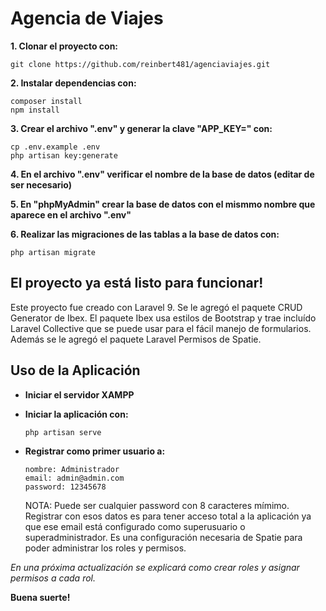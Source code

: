 # Agencia de Viajes

**1. Clonar el proyecto con:**

    git clone https://github.com/reinbert481/agenciaviajes.git

**2. Instalar dependencias con:**

    composer install
    npm install

**3. Crear el archivo ".env" y generar la clave "APP_KEY=" con:**

    cp .env.example .env
    php artisan key:generate

**4. En el archivo ".env" verificar el nombre de la base de datos (editar de ser necesario)**

**5. En "phpMyAdmin" crear la base de datos con el mismmo nombre que aparece en el archivo ".env"**

**6. Realizar las migraciones de las tablas a la base de datos con:**

    php artisan migrate

## El proyecto ya está listo para funcionar!

Este proyecto fue creado con Laravel 9. Se le agregó el paquete CRUD Generator de Ibex.
El paquete Ibex usa estilos de Bootstrap y trae incluído Laravel Collective que se puede
usar para el fácil manejo de formularios. Además se le agregó el paquete Laravel Permisos
de Spatie.

## Uso de la Aplicación

* **Iniciar el servidor XAMPP**

* **Iniciar la aplicación con:**

      php artisan serve

* **Registrar como primer usuario a:**

      nombre: Administrador
      email: admin@admin.com
      password: 12345678

     NOTA: Puede ser cualquier password con 8 caracteres mímimo. Registrar con esos datos es para tener
     acceso total a la aplicación ya que ese email está configurado como superusuario o superadministrador.
     Es una configuración necesaria de Spatie para poder administrar los roles y permisos.
  
_En una próxima actualización se explicará como crear roles y asignar permisos a cada rol._

**Buena suerte!**
